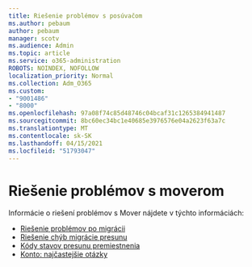 ```yaml
---
title: Riešenie problémov s posúvačom
ms.author: pebaum
author: pebaum
manager: scotv
ms.audience: Admin
ms.topic: article
ms.service: o365-administration
ROBOTS: NOINDEX, NOFOLLOW
localization_priority: Normal
ms.collection: Adm_O365
ms.custom:
- "9001486"
- "8000"
ms.openlocfilehash: 97a08f74c85d48746c04bcaf31c1265384941487
ms.sourcegitcommit: 8bc60ec34bc1e40685e3976576e04a2623f63a7c
ms.translationtype: MT
ms.contentlocale: sk-SK
ms.lasthandoff: 04/15/2021
ms.locfileid: "51793047"
---
```

# <a name="mover-troubleshooting"></a>Riešenie problémov s moverom

Informácie o riešení problémov s Mover nájdete v týchto informáciách:

- [Riešenie problémov po migrácii](https://docs.microsoft.com/sharepointmigration/mover-post-migration-troubleshooting)  
- [Riešenie chýb migrácie presunu](https://docs.microsoft.com/sharepointmigration/mover-error-faq)  
- [Kódy stavov presunu premiestnenia](https://docs.microsoft.com/sharepointmigration/mover-transfer-status-codes)
- [Konto: najčastejšie otázky](https://docs.microsoft.com/sharepointmigration/mover-account-faq)
